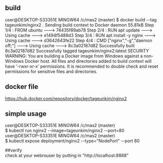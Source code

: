 
## build
user@DESKTOP-S33351E MINGW64 /c/mas2 (master)
$ docker build --tag tageunkim/nginx2  .
Sending build context to Docker daemon  55.81kB
Step 1/4 : FROM ubuntu
 ---> 74435f89ab78
Step 2/4 : RUN apt update
 ---> Using cache
 ---> e1494f5488d3
Step 3/4 : RUN apt install -y nginx
 ---> Using cache
 ---> d3642643fe22
Step 4/4 : CMD ["nginx","-g","daemon off;"]
 ---> Using cache
 ---> 8c3a02187d82
Successfully built 8c3a02187d82
Successfully tagged tageunkim/nginx2:latest
SECURITY WARNING: You are building a Docker image from Windows against a non-Windows Docker host. All files and directories added to build context will have '-rwxr-xr-x' permissions. It is recommended to double check and reset permissions for sensitive files and directories.

## docker file
https://hub.docker.com/repository/docker/tageunkim/nginx2

## simple usage  
user@DESKTOP-S33351E MINGW64 /c/mas2 (master)  
$ kubectl run nginx2 --image=tageunkim/nginx2 --port=80  
user@DESKTOP-S33351E MINGW64 /c/mas2 (master)  
$ kubectl expose deployment/nginx2 --type="NodePort" --port 80  
  
##verify  
check at your webrouser by putting in "http://localhost:8888"  
